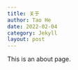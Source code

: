 ```yaml
---
title: 关于
author: Tao He
date: 2022-02-04
category: Jekyll
layout: post
---
```


This is an about page.
